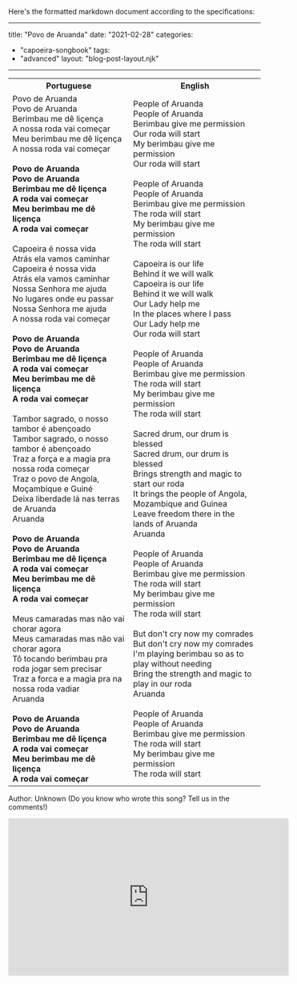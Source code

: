 Here's the formatted markdown document according to the specifications:

---
title: "Povo de Aruanda"
date: "2021-02-28"
categories: 
  - "capoeira-songbook"
tags: 
  - "advanced"
layout: "blog-post-layout.njk"
---

<table class="capoeira-table">
    <tr class="header-row">
        <th>Portuguese</th>
        <th>English</th>
    </tr>
    <tr>
        <td>Povo de Aruanda<br>
Povo de Aruanda<br>
Berimbau me dê liçença<br>
A nossa roda vai começar<br>
Meu berimbau me dê liçença<br>
A nossa roda vai começar<br>
<br>
<strong>Povo de Aruanda<br>
Povo de Aruanda<br>
Berimbau me dê liçença<br>
A roda vai começar<br>
Meu berimbau me dê liçença<br>
A roda vai começar</strong><br>
<br>
Capoeira é nossa vida<br>
Atrás ela vamos caminhar<br>
Capoeira é nossa vida<br>
Atrás ela vamos caminhar<br>
Nossa Senhora me ajuda<br>
No lugares onde eu passar<br>
Nossa Senhora me ajuda<br>
A nossa roda vai começar<br>
<br>
<strong>Povo de Aruanda<br>
Povo de Aruanda<br>
Berimbau me dê liçença<br>
A roda vai começar<br>
Meu berimbau me dê liçença<br>
A roda vai começar</strong><br>
<br>
Tambor sagrado, o nosso tambor é abençoado<br>
Tambor sagrado, o nosso tambor é abençoado<br>
Traz a força e a magia pra nossa roda começar<br>
Traz o povo de Angola, Moçambique e Guiné<br>
Deixa liberdade lá nas terras de Aruanda<br>
Aruanda<br>
<br>
<strong>Povo de Aruanda<br>
Povo de Aruanda<br>
Berimbau me dê liçença<br>
A roda vai começar<br>
Meu berimbau me dê liçença<br>
A roda vai começar</strong><br>
<br>
Meus camaradas mas não vai chorar agora<br>
Meus camaradas mas não vai chorar agora<br>
Tô tocando berimbau pra roda jogar sem precisar<br>
Traz a forca e a magia pra na nossa roda vadiar<br>
Aruanda<br>
<br>
<strong>Povo de Aruanda<br>
Povo de Aruanda<br>
Berimbau me dê liçença<br>
A roda vai começar<br>
Meu berimbau me dê liçença<br>
A roda vai começar</strong></td>
        <td>People of Aruanda<br>
People of Aruanda<br>
Berimbau give me permission<br>
Our roda will start<br>
My berimbau give me permission<br>
Our roda will start<br>
<br>
People of Aruanda<br>
People of Aruanda<br>
Berimbau give me permission<br>
The roda will start<br>
My berimbau give me permission<br>
The roda will start<br>
<br>
Capoeira is our life<br>
Behind it we will walk<br>
Capoeira is our life<br>
Behind it we will walk<br>
Our Lady help me<br>
In the places where I pass<br>
Our Lady help me<br>
Our roda will start<br>
<br>
People of Aruanda<br>
People of Aruanda<br>
Berimbau give me permission<br>
The roda will start<br>
My berimbau give me permission<br>
The roda will start<br>
<br>
Sacred drum, our drum is blessed<br>
Sacred drum, our drum is blessed<br>
Brings strength and magic to start our roda<br>
It brings the people of Angola, Mozambique and Guinea<br>
Leave freedom there in the lands of Aruanda<br>
Aruanda<br>
<br>
People of Aruanda<br>
People of Aruanda<br>
Berimbau give me permission<br>
The roda will start<br>
My berimbau give me permission<br>
The roda will start<br>
<br>
But don't cry now my comrades<br>
But don't cry now my comrades<br>
I'm playing berimbau so as to play without needing<br>
Bring the strength and magic to play in our roda<br>
Aruanda<br>
<br>
People of Aruanda<br>
People of Aruanda<br>
Berimbau give me permission<br>
The roda will start<br>
My berimbau give me permission<br>
The roda will start</td>
    </tr>
</table>

<figcaption>

Author: Unknown (Do you know who wrote this song? Tell us in the comments!)

</figcaption>

<iframe width="560" height="315" src="https://www.youtube.com/embed/ofvIGJoKLzw" title="YouTube video player" frameborder="0" allow="accelerometer; autoplay; clipboard-write; encrypted-media; gyroscope; picture-in-picture" allowfullscreen></iframe>